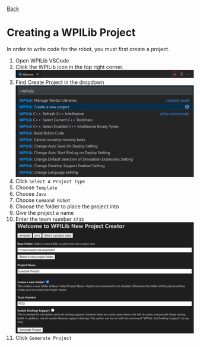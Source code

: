 [Back](./readme.md)

# Creating a WPILib Project
In order to write code for the robot, you must first create a project.

1. Open WPILib VSCode
2. Click the WPILib icon in the top right corner.
![](../../assets/wpilib_toolbar.png)
3. Find Create Project in the dropdown
![](../../assets/wpilib_command_palette.png)
4. Click `Select A Project Type`
5. Choose `Template`
6. Choose `Java`
7. Choose `Command Robot`
8. Choose the folder to place the project into
9. Give the project a name
10. Enter the team number `4733`
![](../../assets/wpilib_project_creator.png)
11. Click `Generate Project`